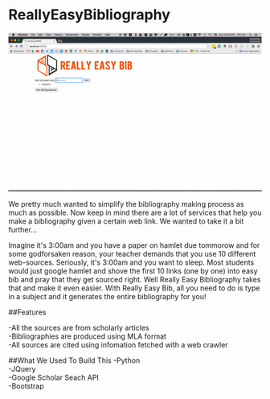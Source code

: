 # ReallyEasyBibliography

![Gif Demo](/imgs/ReallyEasyBibDemo.gif?raw=true "Demo")

We pretty much wanted to simplify the bibliography making process as much as possible. Now keep in mind there are a lot of services that help you make a bibliography given a certain web link. We wanted to take it a bit further...

Imagine it's 3:00am and you have a paper on hamlet due tommorow and for some godforsaken reason, your teacher demands that you use 10 different web-sources. Seriously, it's 3:00am and you want to sleep. Most students would just google hamlet and shove the first 10 links (one by one) into easy bib and pray that they get sourced right. Well Really Easy Bibliography takes that and make it even easier. With Really Easy Bib, all you need to do is type in a subject and it generates the entire bibliography for you!


##Features

-All the sources are from scholarly articles  
-Bibliographies are produced using MLA format  
-All sources are cited using infomation fetched with a web crawler  

##What We Used To Build This
-Python  
-JQuery  
-Google Scholar Seach API  
-Bootstrap  
